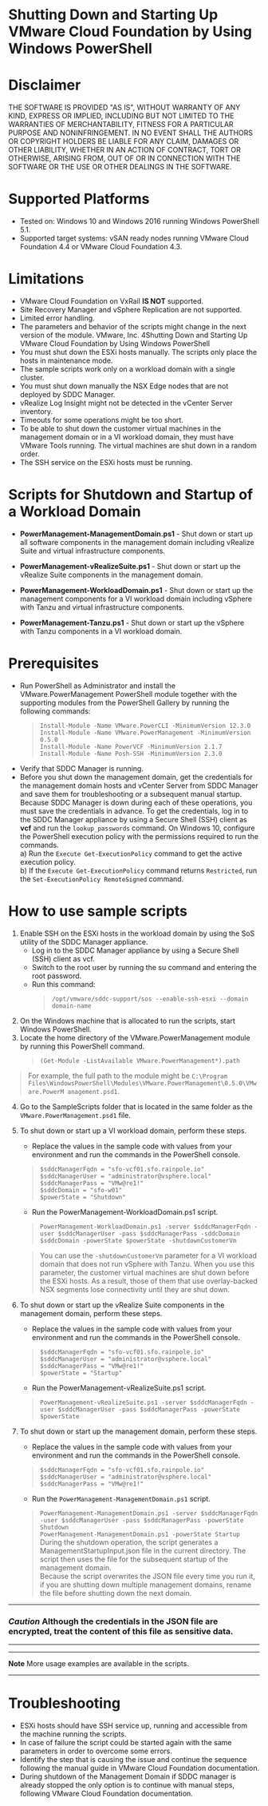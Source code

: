 # Shutting Down and Starting Up VMware Cloud Foundation by Using Windows PowerShell
# Disclaimer  
THE SOFTWARE IS PROVIDED "AS IS", WITHOUT WARRANTY OF ANY KIND, EXPRESS OR IMPLIED, INCLUDING BUT NOT LIMITED TO THE
WARRANTIES OF MERCHANTABILITY, FITNESS FOR A PARTICULAR PURPOSE AND NONINFRINGEMENT. IN NO EVENT SHALL THE AUTHORS
OR COPYRIGHT HOLDERS BE LIABLE FOR ANY CLAIM, DAMAGES OR OTHER LIABILITY, WHETHER IN AN ACTION OF CONTRACT, TORT OR
OTHERWISE, ARISING FROM, OUT OF OR IN CONNECTION WITH THE SOFTWARE OR THE USE OR OTHER DEALINGS IN THE SOFTWARE.

# Supported Platforms
- Tested on: Windows 10 and Windows 2016 running Windows PowerShell 5.1.  
- Supported target systems: vSAN ready nodes running VMware Cloud Foundation 4.4 or VMware Cloud Foundation 4.3.  

# Limitations
- VMware Cloud Foundation on VxRail **IS NOT** supported.
- Site Recovery Manager and vSphere Replication are not supported.
- Limited error handling.
- The parameters and behavior of the scripts might change in the next version of the module.
VMware, Inc.
4Shutting Down and Starting Up VMware Cloud Foundation by Using Windows PowerShell
- You must shut down the ESXi hosts manually. The scripts only place the hosts in maintenance
mode.
- The sample scripts work only on a workload domain with a single cluster.
- You must shut down manually the NSX Edge nodes that are not deployed by SDDC Manager.
- vRealize Log Insight might not be detected in the vCenter Server inventory.
- Timeouts for some operations might be too short.
- To be able to shut down the customer virtual machines in the management domain or in a VI
workload domain, they must have VMware Tools running. The virtual machines are shut down
in a random order.
- The SSH service on the ESXi hosts must be running.
# Scripts for Shutdown and Startup of a Workload Domain
- **PowerManagement-ManagementDomain.ps1** - Shut down or start up all software components in the management 
domain including vRealize Suite and virtual infrastructure components.

- **PowerManagement-vRealizeSuite.ps1** - Shut down or start up the vRealize Suite components in the management 
domain.

- **PowerManagement-WorkloadDomain.ps1** - Shut down or start up the management components for a VI
workload domain including vSphere with Tanzu and virtual infrastructure
components.

- **PowerManagement-Tanzu.ps1** - Shut down or start up the vSphere with Tanzu components in a VI workload
domain.
# Prerequisites
- Run PowerShell as Administrator and install the VMware.PowerManagement PowerShell
module together with the supporting modules from the PowerShell Gallery by running the
following commands:  
    > `Install-Module -Name VMware.PowerCLI -MinimumVersion 12.3.0`  
    > `Install-Module -Name VMware.PowerManagement -MinimumVersion 0.5.0`  
    > `Install-Module -Name PowerVCF -MinimumVersion 2.1.7`  
    > `Install-Module -Name Posh-SSH -MinimumVersion 2.3.0`  
- Verify that SDDC Manager is running.
- Before you shut down the management domain, get the credentials for the management
domain hosts and vCenter Server from SDDC Manager and save them for troubleshooting or a
subsequent manual startup. Because SDDC Manager is down during each of these operations,
you must save the credentials in advance.
To get the credentials, log in to the SDDC Manager appliance by using a Secure Shell (SSH)
client as **vcf** and run the `lookup_passwords` command.
On Windows 10, configure the PowerShell execution policy with the permissions required to
run the commands.  
a) Run the `Execute Get-ExecutionPolicy` command to get the active execution policy.  
b) If the `Execute Get-ExecutionPolicy` command returns `Restricted`, run the 
`Set-ExecutionPolicy RemoteSigned` command.

# How to use sample scripts
1. Enable SSH on the ESXi hosts in the workload domain by using the SoS utility of the SDDC
Manager appliance.
    - Log in to the SDDC Manager appliance by using a Secure Shell (SSH) client as vcf.
    - Switch to the root user by running the su command and entering the root password.
    - Run this command:
         > `/opt/vmware/sddc-support/sos --enable-ssh-esxi --domain domain-name`
2. On the Windows machine that is allocated to run the scripts, start Windows PowerShell.
3. Locate the home directory of the VMware.PowerManagement module by running this
PowerShell command.
    > `(Get-Module -ListAvailable VMware.PowerManagement*).path`  

> For example, the full path to the module might be `C:\Program
Files\WindowsPowerShell\Modules\VMware.PowerManagement\0.5.0\VMware.PowerM
anagement.psd1`.  
4. Go to the SampleScripts folder that is located in the same folder as the
`VMware.PowerManagement.psd1` file.
5. To shut down or start up a VI workload domain, perform these steps.  
    - Replace the values in the sample code with values from your environment and run the
commands in the PowerShell console.  
    > `$sddcManagerFqdn = "sfo-vcf01.sfo.rainpole.io"`  
    > `$sddcManagerUser = "administrator@vsphere.local"`  
    > `$sddcManagerPass = "VMw@re1!"`  
    > `$sddcDomain = "sfo-w01"`  
    > `$powerState = "Shutdown"`  
    - Run the PowerManagement-WorkloadDomain.ps1 script.  
    > `PowerManagement-WorkloadDomain.ps1 -server $sddcManagerFqdn -user $sddcManagerUser -pass $sddcManagerPass -sddcDomain $sddcDomain -powerState $powerState -shutdownCustomerVm`  

    > You can use the `-shutdownCustomerVm` parameter for a VI workload domain that does not
run vSphere with Tanzu. When you use this parameter, the customer virtual machines are
shut down before the ESXi hosts. As a result, those of them that use overlay-backed NSX
segments lose connectivity until they are shut down.
6. To shut down or start up the vRealize Suite components in the management domain, perform
these steps.  
    - Replace the values in the sample code with values from your environment and run the
commands in the PowerShell console.
    > `$sddcManagerFqdn = "sfo-vcf01.sfo.rainpole.io"`  
    > `$sddcManagerUser = "administrator@vsphere.local"`  
    > `$sddcManagerPass = "VMw@re1!"`  
    > `$powerState = "Startup"`  
    - Run the PowerManagement-vRealizeSuite.ps1 script.  
    > `PowerManagement-vRealizeSuite.ps1 -server $sddcManagerFqdn -user $sddcManagerUser -pass $sddcManagerPass -powerState $powerState`  
7. To shut down or start up the management domain, perform these steps.
    - Replace the values in the sample code with values from your environment and run the
commands in the PowerShell console.
    > `$sddcManagerFqdn = "sfo-vcf01.sfo.rainpole.io"`  
    > `$sddcManagerUser = "administrator@vsphere.local"`  
    > `$sddcManagerPass = "VMw@re1!"`  
    - Run the `PowerManagement-ManagementDomain.ps1` script.  
    > `PowerManagement-ManagementDomain.ps1 -server $sddcManagerFqdn -user $sddcManagerUser -pass $sddcManagerPass -powerState Shutdown`  
    > `PowerManagement-ManagementDomain.ps1 -powerState Startup`  
    During the shutdown operation, the script generates a ManagementStartupInput.json file
in the current directory. The script then uses the file for the subsequent startup of the
management domain.  
    Because the script overwrites the JSON file every time you run it, if you are shutting down
multiple management domains, rename the file before shutting down the next domain.
___
### *Caution* Although the credentials in the JSON file are encrypted, treat the content of this file as sensitive data.
___

___
**Note** More usage examples are available in the scripts.
___
# Troubleshooting
- ESXi hosts should have SSH service up, running and accessible from the machine running the scripts.
- In case of failure the script could be started again with the same parameters in order to overcome
some errors.
- Identify the step that is causing the issue and continue the sequence following the manual guide in
VMware Cloud Foundation documentation.
- During shutdown of the Management Domain if SDDC manager is already stopped the only option is to continue
with manual steps, following VMware Cloud Foundation documentation.
